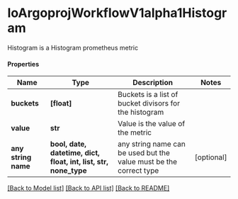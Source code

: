# IoArgoprojWorkflowV1alpha1Histogram

Histogram is a Histogram prometheus metric

#### Properties
Name | Type | Description | Notes
------------ | ------------- | ------------- | -------------
**buckets** | **[float]** | Buckets is a list of bucket divisors for the histogram | 
**value** | **str** | Value is the value of the metric | 
**any string name** | **bool, date, datetime, dict, float, int, list, str, none_type** | any string name can be used but the value must be the correct type | [optional]

[[Back to Model list]](../README.md#documentation-for-models) [[Back to API list]](../README.md#documentation-for-api-endpoints) [[Back to README]](../README.md)

